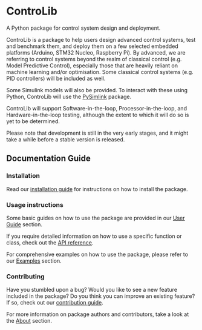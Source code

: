 # ControLib

A Python package for control system design and deployment.

ControLib is a package to help users design advanced control systems, test and benchmark them, and deploy them on a few selected embedded platforms (Arduino, STM32 Nucleo, Raspberry Pi). By advanced, we are referring to control systems beyond the realm of classical control (e.g. Model Predictive Control), especially those that are heavily reliant on machine learning and/or optimisation. Some classical control systems (e.g. PID controllers) will be included as well.

Some Simulink models will also be provided. To interact with these using Python, ControLib will use the [PySimlink](https://github.com/lharri73/PySimlink) package.

ControLib will support Software-in-the-loop, Processor-in-the-loop, and Hardware-in-the-loop testing, although the extent to which it will do so is yet to be determined.

Please note that development is still in the very early stages, and it might take a while before a stable version is released.

## Documentation Guide

### Installation

Read our [installation guide](installation.md) for instructions on how to install the package.

### Usage instructions

Some basic guides on how to use the package are provided in our [User Guide](user_guide/index.md) section.

If you require detailed information on how to use a specific function or class, check out the [API reference](API_ref/index.md).

For comprehensive examples on how to use the package, please refer to our [Examples](examples/index.md) section.

### Contributing

Have you stumbled upon a bug? Would you like to see a new feature included in the package? Do you think you can improve an existing feature? If so, check out our [contribution guide](contributing.md).

For more information on package authors and contributors, take a look at the [About](about.md) section.